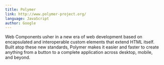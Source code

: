 ```yaml
---
title: Polymer
link: http://www.polymer-project.org/
language: JavaScript
author: Google
---
```


Web Components usher in a new era of web development based on encapsulated and interoperable custom elements that extend HTML itself. Built atop these new standards, Polymer makes it easier and faster to create anything from a button to a complete application across desktop, mobile, and beyond.